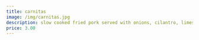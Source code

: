 ```yaml
---
title: carnitas
image: /img/carnitas.jpg
description: slow cooked fried pork served with onions, cilantro, limes, red radishes & house spicy sauce
price: 3.00
---
```

